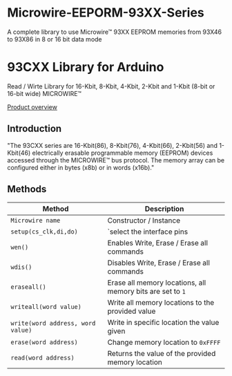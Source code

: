 # Microwire-EEPORM-93XX-Series
A complete library to use Microwire™  93XX EEPROM memories from  93X46 to 93X86 in 8 or 16 bit data mode
# 93CXX Library for Arduino

 Read / Wirte Library for 16-Kbit, 8-Kbit, 4-Kbit, 2-Kbit and 1-Kbit (8-bit or 16-bit wide) MICROWIRE™
 
[Product overview](https://www.st.com/en/memories/m93c86-r.html#overview)

## Introduction

"The 93CXX series are 16-Kbit(86), 8-Kbit(76), 4-Kbit(66), 2-Kbit(56) and 1-Kbit(46)  electrically
erasable programmable memory (EEPROM) devices accessed through the MICROWIRE™ bus protocol. The
memory array can be configured either in bytes (x8b) or in words (x16b)."


## Methods

| Method |  Description |
| ------ | ------ |
| `Microwire name` | Constructor / Instance |
| `setup(cs_clk,di,do)` |  `select the interface pins |
| `wen()` | Enables Write, Erase / Erase all commands|
| `wdis()`| Disables Write, Erase / Erase all commands  |
| `eraseall()` | Erase all memory locations, all memory bits are set to  `1` |
| `writeall(word value)` | Write all memory locations to the provided value |
| `write(word address, word value)` | Write in specific location the value given  |
| `erase(word address)` | Change memory location to `0xFFFF`|
| `read(word address)` | Returns the value of the provided memory location|
